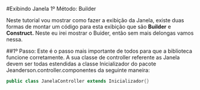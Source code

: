 #Exibindo Janela 1º Método: Builder

Neste tutorial vou mostrar como fazer a exibição da Janela, existe duas formas de montar um código para esta exibição que são **Builder** e **Construct.**
 Neste eu irei mostrar o Buider, então sem mais delongas vamos nessa.
 
##1º Passo:
Este é o passo mais importante de todos para que a biblioteca funcione corretamente. A sua classe de controller referente as Janela devem ser todas estendidas a classe Inicializador do pacote
 Jeanderson.controller.componentes da seguinte maneira:
```java
public class JanelaController extends Inicializador{}
```
